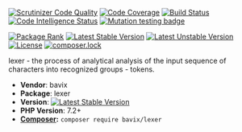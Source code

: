[![Scrutinizer Code Quality](https://scrutinizer-ci.com/g/bavix/lexer/badges/quality-score.png?b=master)](https://scrutinizer-ci.com/g/bavix/lexer/?branch=master)
[![Code Coverage](https://scrutinizer-ci.com/g/bavix/lexer/badges/coverage.png?b=master)](https://scrutinizer-ci.com/g/bavix/lexer/?branch=master)
[![Build Status](https://scrutinizer-ci.com/g/bavix/lexer/badges/build.png?b=master)](https://scrutinizer-ci.com/g/bavix/lexer/build-status/master)
[![Code Intelligence Status](https://scrutinizer-ci.com/g/bavix/lexer/badges/code-intelligence.svg?b=master)](https://scrutinizer-ci.com/code-intelligence)
[![Mutation testing badge](https://badge.stryker-mutator.io/github.com/bavix/lexer/master)](https://packagist.org/packages/bavix/lexer)

[![Package Rank](https://phppackages.org/p/bavix/lexer/badge/rank.svg)](https://packagist.org/packages/bavix/lexer)
[![Latest Stable Version](https://poser.pugx.org/bavix/lexer/v/stable)](https://packagist.org/packages/bavix/lexer)
[![Latest Unstable Version](https://poser.pugx.org/bavix/lexer/v/unstable)](https://packagist.org/packages/bavix/lexer)
[![License](https://poser.pugx.org/bavix/lexer/license)](https://packagist.org/packages/bavix/lexer)
[![composer.lock](https://poser.pugx.org/bavix/lexer/composerlock)](https://packagist.org/packages/bavix/lexer)

lexer - the process of analytical analysis of the input sequence of characters into recognized groups - tokens.

* **Vendor**: bavix
* **Package**: lexer
* **Version**: [![Latest Stable Version](https://poser.pugx.org/bavix/lexer/v/stable)](https://packagist.org/packages/bavix/lexer)
* **PHP Version**: 7.2+ 
* **[Composer](https://getcomposer.org/):** `composer require bavix/lexer`
